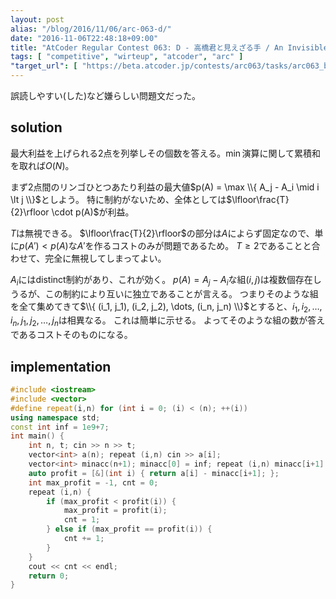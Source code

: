 ```yaml
---
layout: post
alias: "/blog/2016/11/06/arc-063-d/"
date: "2016-11-06T22:48:18+09:00"
title: "AtCoder Regular Contest 063: D - 高橋君と見えざる手 / An Invisible Hand"
tags: [ "competitive", "wirteup", "atcoder", "arc" ]
"target_url": [ "https://beta.atcoder.jp/contests/arc063/tasks/arc063_b" ]
---
```


誤読しやすい(した)など嫌らしい問題文だった。

## solution

最大利益を上げられる$2$点を列挙しその個数を答える。$\min$演算に関して累積和を取れば$O(N)$。

まず$2$点間のリンゴひとつあたり利益の最大値$p(A) = \max \\{ A_j - A_i \mid i \lt j \\}$としよう。
特に制約がないため、全体としては$\lfloor\frac{T}{2}\rfloor \cdot p(A)$が利益。

$T$は無視できる。
$\lfloor\frac{T}{2}\rfloor$の部分は$A$によらず固定なので、単に$p(A') \lt p(A)$な$A'$を作るコストのみが問題であるため。
$T \ge 2$であることと合わせて、完全に無視してしまってよい。

$A_i$にはdistinct制約があり、これが効く。
$p(A) = A_j - A_i$な組$(i, j)$は複数個存在しうるが、この制約により互いに独立であることが言える。
つまりそのような組を全て集めてきて$\\{ (i_1, j_1), (i_2, j_2), \dots, (i_n, j_n) \\}$とすると、$i_1, i_2, \dots, i_n, j_1, j_2, \dots, j_n$は相異なる。
これは簡単に示せる。
よってそのような組の数が答えであるコストそのものになる。

## implementation

``` c++
#include <iostream>
#include <vector>
#define repeat(i,n) for (int i = 0; (i) < (n); ++(i))
using namespace std;
const int inf = 1e9+7;
int main() {
    int n, t; cin >> n >> t;
    vector<int> a(n); repeat (i,n) cin >> a[i];
    vector<int> minacc(n+1); minacc[0] = inf; repeat (i,n) minacc[i+1] = min(minacc[i], a[i]);
    auto profit = [&](int i) { return a[i] - minacc[i+1]; };
    int max_profit = -1, cnt = 0;
    repeat (i,n) {
        if (max_profit < profit(i)) {
            max_profit = profit(i);
            cnt = 1;
        } else if (max_profit == profit(i)) {
            cnt += 1;
        }
    }
    cout << cnt << endl;
    return 0;
}
```
